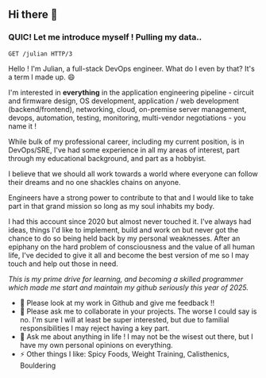 ## Hi there 👋

### QUIC! Let me introduce myself ! Pulling my data..
```
GET /julian HTTP/3
```

Hello ! I'm Julian, a full-stack DevOps engineer. What do I even by that? It's a term I made up. 😄

I'm interested in **everything** in the application engineering pipeline - circuit and firmware design, OS development, application / web development (backend/frontend),
networking, cloud, on-premise server management, devops, automation, testing, monitoring, multi-vendor negotiations - you name it !

While bulk of my professional career, including my current position, is in DevOps/SRE, I've had some experience in all my areas of interest, part through my educational background, and part as a hobbyist.

I believe that we should all work towards a world where everyone can follow their dreams and no one shackles chains on anyone.

Engineers have a strong power to contribute to that and I would like to take part in that grand mission so long as my soul inhabits my body.

I had this account since 2020 but almost never touched it. I've always had ideas, things I'd like to implement, build and work on but never got the chance to do so being held back by my personal weaknesses.
After an epiphany on the hard problem of consciousness and the value of all human life, I've decided to give it all and become the best version of me so I may touch and help out those in need.

_This is my prime drive for learning, and becoming a skilled programmer which made me start and maintain my github seriously this year of 2025._ 

- 🔭 Please look at my work in Github and give me feedback !!
- 👯 Please ask me to collaborate in your projects. The worse I could say is no. 
I'm sure I will at least be super interested, but due to familial responsibilities I may reject having a key part.
- 💬 Ask me about anything in life ! I may not be the wisest out there, but I have my own personal opinions on everything.
- ⚡ Other things I like: Spicy Foods, Weight Training, Calisthenics, Bouldering

<!--
**journeyofthesoul/journeyofthesoul** is a ✨ _special_ ✨ repository because its `README.md` (this file) appears on your GitHub profile.

Here are some ideas to get you started:

- 🔭 I’m currently working on ...
- 🌱 I’m currently learning ...
- 👯 I’m looking to collaborate on ...
- 🤔 I’m looking for help with ...
- 💬 Ask me about ...
- 📫 How to reach me: ...
- 😄 Pronouns: ...
- ⚡ Fun fact: ...
-->
